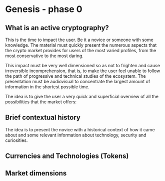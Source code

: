 # Genesis - phase 0

## What is an active cryptography?

This is the time to impact the user. Be it a novice or someone with some knowledge. The material must quickly present the numerous aspects that the crypto market provides for users of the most varied profiles, from the most conservative to the most daring. 

This impact must be very well dimensioned so as not to frighten and cause irreversible incomprehension, that is, to make the user feel unable to follow the path of progressive and technical studies of the ecosystem. The presentation must be audiovisual to concentrate the largest amount of information in the shortest possible time. 

The idea is to give the user a very quick and superficial overview of all the possibilities that the market offers:

## Brief contextual history

The idea is to present the novice with a historical context of how it came about and some relevant information about technology, security and curiosities.

## Currencies and Technologies \(Tokens\) 

## Market dimensions 

